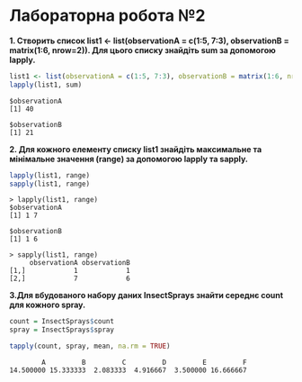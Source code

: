# Лабораторна робота №2

**1. Створить список list1 <- list(observationA = c(1:5, 7:3), observationB = matrix(1:6, nrow=2)). Для цього списку знайдіть sum за допомогою lapply.**
``` r
list1 <- list(observationA = c(1:5, 7:3), observationB = matrix(1:6, nrow=2))
lapply(list1, sum)
```
```
$observationA
[1] 40

$observationB
[1] 21
```

**2. Для кожного елементу списку list1 знайдіть максимальне та мінімальне значення (range) за допомогою lapply та sapply.**
``` r
lapply(list1, range)
sapply(list1, range)
```
```
> lapply(list1, range)
$observationA
[1] 1 7

$observationB
[1] 1 6

> sapply(list1, range)
     observationA observationB
[1,]            1            1
[2,]            7            6
```

**3.Для вбудованого набору даних InsectSprays знайти середнє count для кожного spray.**
``` r
count = InsectSprays$count
spray = InsectSprays$spray

tapply(count, spray, mean, na.rm = TRUE)
```
```
        A         B         C         D         E         F 
14.500000 15.333333  2.083333  4.916667  3.500000 16.666667 
```
